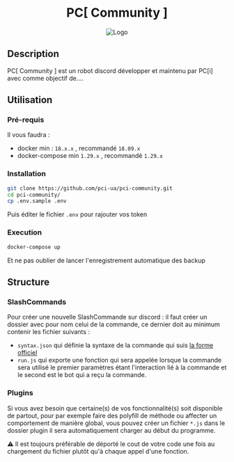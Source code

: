 <div align="center">

# PC[ Community ]

![Logo](https://cdn.discordapp.com/app-icons/890170798290141234/3997b18668946add0f1b1fdf89545b27.png?size=256)

</div>

## Description

PC[ Community ] est un robot discord développer et maintenu par PC[i] avec comme objectif de....

## Utilisation

### Pré-requis

Il vous faudra :
 - docker min : `18.x.x` , recommandé `18.09.x`
 - docker-compose min `1.29.x` , recommandé `1.29.x`


### Installation

```bash
git clone https://github.com/pci-ua/pci-community.git
cd pci-community/
cp .env.sample .env
```

Puis éditer le fichier `.env` pour rajouter vos token


### Execution

```bash
docker-compose up
```

Et ne pas oublier de lancer l'enregistrement automatique des backup



## Structure

### SlashCommands

Pour créer une nouvelle SlashCommande sur discord : il faut créer un dossier avec pour nom celui de la commande, ce dernier doit au minimum contenir les fichier suivants :
 - `syntax.json` qui définie la syntaxe de la commande qui suis [la forme officiel](https://discord.com/developers/docs/interactions/application-commands#slash-commands-example-slash-command)
 - `run.js` qui exporte une fonction qui sera appelée lorsque la commande sera utilisé le premier paramètres étant l'interaction lié à la commande et le second est le bot qui a reçu la commande.

### Plugins

Si vous avez besoin que certaine(s) de vos fonctionnalité(s) soit disponible de partout, pour par exemple faire des polyfill de méthode ou affecter un comportement de manière global, vous pouvez créer un fichier `*.js` dans le dossier plugin il sera automatiquement charger au début du programme.

⚠️ Il est toujours préférable de déporté le cout de votre code une fois au chargement du fichier plutôt qu'à chaque appel d'une fonction.